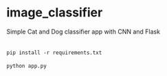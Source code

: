 # image_classifier
Simple Cat and Dog classifier app with CNN and Flask
<br>
<br>
<br>
```pip install -r requirements.txt```
<br>
<br>
``` python app.py ```

